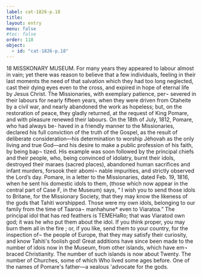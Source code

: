 ```yaml
---
label: cat-1826-p.18
title: 
layout: entry
menu: false
#toc: false
order: 118
object:
  - id: "cat-1826-p.18"
---
```


18
MISSKONARY MUSEUM.
For many years they appeared to labour almost in vain; yet
there was reason to believe that a few individuals, feeling
in their last moments the need of that salvation which
they had too long neglected, cast their dying eyes even
to the cross, and expired in hope of eternal life by Jesus
Christ. The Missionaries, with exemplary patience, per¬
severed in their labours for nearly fifteen years, when
they were driven from Otaheite by a civil war, and nearly
abandoned the work as hopeless; but, on the restoration
of peace, they gladly returned, at the request of King
Pomare, and with pleasure renewed their labours.
On the 18th of July, 1812, Pomare, who had always be-
haved in a friendly manner to the Missionaries, declared
his full conviction of the truth of the Gospel, as the result
of deliberate consideration—his determination to worship
Jéhovah as the only living and true God—and his desire
to make a public profession of his faith, by being bap¬
tized.
His example was soon followed by the principal chiefs and
their people, who, being convinced of idolatry, burnt their
idols, destroyed their maraes (sacred places), abandoned
human sacrifices and infant murders, forsook their abomi¬
nable impurities, and strictly observed the Lord’s day.
Pomare, in a letter to the Missionaries, dated Feb. 19, 1816,
when he sent his domestic idols to them, (those which
now appear in the central part of Case F, in the Museum)
says, “ I wish you to send those idols to Britane, for the
Missionary Society, that they may know the likeness of
the gods that Tahiti worshipped. Those were my own
idols, belonging to our family from the time of Taaroa¬
manhahune* even to Viaratoa.” The principal idol
that has red feathers is TEMEHaRo; that was Viaratod
own god; it was he who put them about the idol. If you
think proper, you may burn them all in the fire ; or, if
you like, send them to your country, for the inspection of¬
the people of Europe, that they may satisfy their curiosity,
and know Tahiti's foolish god!
Great additions have since been made to the number of idois
now in the Museum, from other islands, which have em¬
braced Christianity. The number of such islands is now
about Twenty. The number of Churches, some of which
Who lived some ages before.
One of the names of Pomare's father—a xealous 'advocate for the gods.